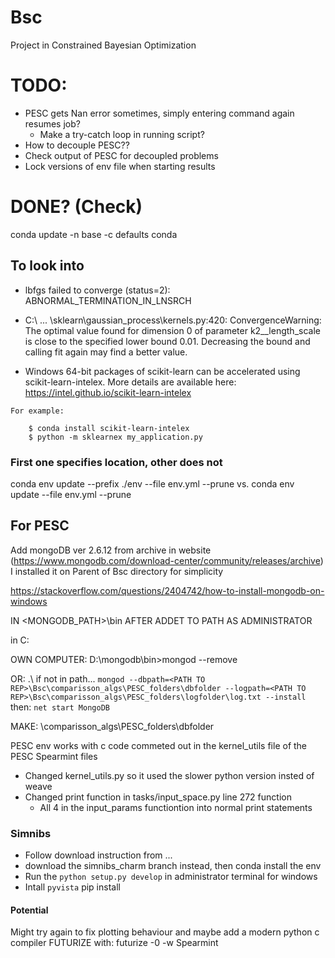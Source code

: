# Bsc
Project in Constrained Bayesian Optimization

# TODO:
- PESC gets Nan error sometimes, simply entering command again resumes job?
    - Make a try-catch loop in running script?
- How to decouple PESC??
- Check output of PESC for decoupled problems
- Lock versions of env file when starting results

# DONE? (Check)

conda update -n base -c defaults conda

## To look into
- lbfgs failed to converge (status=2):
ABNORMAL_TERMINATION_IN_LNSRCH

- C:\ ... \sklearn\gaussian_process\kernels.py:420: ConvergenceWarning: The optimal value found for dimension 0 of parameter k2__length_scale is close to the specified lower bound 0.01. Decreasing the bound and calling fit again may find a better value.

-    Windows 64-bit packages of scikit-learn can be accelerated using scikit-learn-intelex.
    More details are available here: https://intel.github.io/scikit-learn-intelex

    For example:

        $ conda install scikit-learn-intelex
        $ python -m sklearnex my_application.py


### First one specifies location, other does not
conda env update --prefix ./env --file env.yml  --prune
vs.
conda env update --file env.yml  --prune


## For PESC
Add mongoDB ver 2.6.12 from archive in website (https://www.mongodb.com/download-center/community/releases/archive)
I installed it on Parent of Bsc directory for simplicity

https://stackoverflow.com/questions/2404742/how-to-install-mongodb-on-windows

IN <MONGODB_PATH>\bin
AFTER ADDET TO PATH
AS ADMINISTRATOR

in C:

OWN COMPUTER: D:\mongodb\bin>mongod --remove

OR: .\ if not in path...
`mongod --dbpath=<PATH TO REP>\Bsc\comparisson_algs\PESC_folders\dbfolder --logpath=<PATH TO REP>\Bsc\comparisson_algs\PESC_folders\logfolder\log.txt --install`
then:
`net start MongoDB`

MAKE: \comparisson_algs\PESC_folders\dbfolder

PESC env works with c code commeted out in the kernel_utils file of the PESC Spearmint files


- Changed kernel_utils.py so it used the slower python version insted of weave
- Changed print function in tasks/input_space.py line 272 function
    - All 4 in the input_params functiontion into normal print statements 


### Simnibs
- Follow download instruction from ...
- download the simnibs_charm branch instead, then conda install the env
- Run the `python setup.py develop` in administrator terminal for windows
- Intall `pyvista` pip install
#### Potential
Might try again to fix plotting behaviour and maybe add a modern python c compiler
FUTURIZE with:
futurize -0 -w Spearmint
